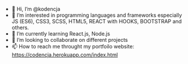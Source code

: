 - 👋 Hi, I’m @kodencja
- 👀 I’m interested in programming languages and frameworks especially JS (ES6), CSS3, SCSS, HTML5, REACT with HOOKS, BOOTSTRAP and others.
- 🌱 I’m currently learning React.js, Node.js
- 💞️ I’m looking to collaborate on different projects
- 📫 How to reach me throught my portfoilo website: https://codencja.herokuapp.com/index.html

<!---
kodencja/kodencja is a ✨ special ✨ repository because its `README.md` (this file) appears on your GitHub profile.
You can click the Preview link to take a look at your changes.
--->
